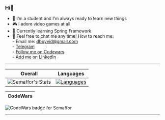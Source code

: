 ### Hi👋

- 🔭 I’m a student and I'm always ready to learn new things
- 🎮 I adore video games at all
- 🌱 Currently learning Spring Framework
- 💬 Feel free to chat me any time!
How to reach me:  
      - Email me: dbuyvid@gmail.com  
      - [Telegram](https://t.me/DimonchQ/)  
      - [Follow me on Codewars](https://www.codewars.com/users/Semaffor/)  
      - [Add me on LinkedIn](https://www.linkedin.com/in/dima-buyvid-4b2a44172/)  

***
Overall                    |  Languages
:-------------------------:|:-------------------------:
![Semaffor's Stats](https://github-readme-stats.vercel.app/api?username=Semaffor&show_icons=true&theme=tokyonight&hide=contribs,prs) | [![Languages](https://github-readme-stats.vercel.app/api/top-langs/?username=Semaffor&langs_count=8&layout=compact)](https://github.com/Semaffor)

CodeWars                   | 
:-------------------------:|
![CodeWars badge for Semaffor](https://www.codewars.com/users/Semaffor/badges/large)
***
